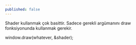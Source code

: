 ```yaml
---
published: false
---
```

Shader kullanmak çok basittir. Sadece gerekli argümanını draw fonksiyonunda kullanmak gerekir.

window.draw(whatever, &shader);
